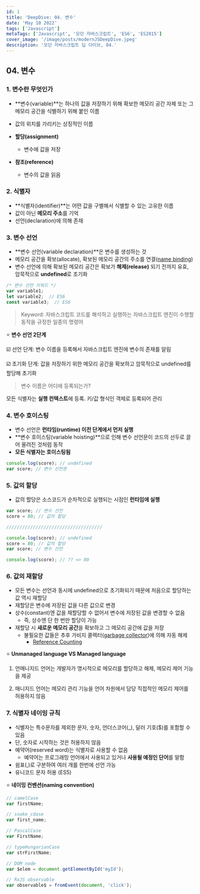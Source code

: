 ```yaml
---
id: 1
title: 'DeepDive: 04. 변수'
date: 'May 10 2022'
tags: ['Javascript']
metaTags: ['Javascript', '모던 자바스크립트', 'ES6', 'ES2015']
cover_image: '/image/posts/modernJSDeepDive.jpeg'
description: '모던 자바스크립트 딥 다이브, 04.'
---
```


## 04. 변수

### 1. 변수란 무엇인가

- **변수(variable)**는 하나의 값을 저장하기 위해 확보한 메모리 공간 자체 또는 그 메모리 공간을 식별하기 위해 붙인 이름
- 값의 위치를 가리키는 상징적인 이름

- **할당(assignment)**

  - 변수에 값을 저장

- **참조(reference)**
  - 변수의 값을 읽음

### 2. 식별자

- **식별자(identifier)**는 어떤 값을 구별해서 식별할 수 있는 고유한 이름
- 값이 아닌 **메모리 주소**를 기억
- 선언(declaration)에 의해 존재

### 3. 변수 선언

- **변수 선언(variable declaration)**은 변수를 생성하는 것
- 메모리 공간을 확보(allocate), 확보된 메모리 공간의 주소를 연결([name binding](https://en.wikipedia.org/wiki/Name_binding))
- 변수 선언에 의해 확보된 메모리 공간은 확보가 **해제(release)** 되기 전까지 유효, 암묵적으로 **undefined**로 초기화

```javascript
/* 변수 선언 키워드 */
var variable1;
let variable2;  // ES6
const variable3;  // ES6
```

> Keyword: 자바스크립트 코드를 해석하고 실행하는 자바스크립트 엔진이 수행할 동작을 규정한 일종의 명령어

⭐️ **변수 선언 2단계**

☑️ 선언 단계: 변수 이름을 등록해서 자바스크립트 엔진에 변수의 존재를 알림

☑️ 초기화 단계: 값을 저장하기 위한 메모리 공간을 확보하고 암묵적으로 undefined를 할당해 초기화

> 변수 이름은 어디에 등록되는가?

모든 식별자는 **실행 컨텍스트**에 등록. 키/값 형식인 객체로 등록되어 관리

### 4. 변수 호이스팅

- 변수 선언은 **런타임(runtime) 이전 단계에서 먼저 실행**
- **변수 호이스팅(variable hoisting)**으로 인해 변수 선언문이 코드의 선두로 끌어 올려진 것처럼 동작
- **모든 식별자는 호이스팅됨**

```javascript
console.log(score); // undefined
var score; // 변수 선언문
```

### 5. 값의 할당

- 값의 할당은 소스코드가 순차적으로 실행되는 시점인 **런타임에 실행**

```javascript
var score; // 변수 선언
score = 80; // 값의 할당

////////////////////////////////////

console.log(score); // undefined
score = 80; // 값의 할당
var score; // 변수 선언

console.log(score); // ?? => 80
```

### 6. 값의 재할당

- 모든 변수는 선언과 동시에 undefined으로 초기화되기 때문에 처음으로 할당하는 값 역시 재할당
- 재할당은 변수에 저장된 값을 다른 값으로 변경
- 상수(constant)엔 값을 재할당할 수 없어서 변수에 저장된 값을 변경할 수 없음
  - 즉, 상수엔 단 한 번만 할당이 가능
- 재할당 시 **새로운 메모리 공간**을 확보하고 그 메모리 공간에 값을 저장
  - 불필요한 값들은 추후 가비지 콜렉터([garbage collector](https://developer.mozilla.org/en-US/docs/Web/JavaScript/Memory_Management))에 의해 자동 해제
    - [Reference Counting](https://en.wikipedia.org/wiki/Reference_counting)

⭐️ **Unmanaged language VS Managed language**

1. 언매니지드 언어는 개발자가 명시적으로 메모리를 할당하고 해제, 메모리 제어 기능을 제공

2. 매니지드 언어는 메모리 관리 기능을 언어 차원에서 담당 직접적인 메모리 제어를 허용하지 않음

### 7. 식별자 네이밍 규칙

- 식별자는 특수문자를 제외한 문자, 숫자, 언더스코어(\_), 달러 기호($)를 포함할 수 있음
- 단, 숫자로 시작하는 것은 허용하지 않음
- 예약어(reserved word)는 식별자로 사용할 수 없음
  - 예약어는 프로그래밍 언어에서 사용되고 있거나 **사용될 예정인 단어**를 말함
- 쉼표(,)로 구분하여 여러 개를 한번에 선언 가능
- 유니코드 문자 허용 (ES5)

⭐️ **네이밍 컨벤션(naming convention)**

```javascript
// camelCase
var firstName;

// snake_cdase
var first_name;

// PascalCase
var FirstName;

// typeHungarianCase
var strFirstName;

// DOM node
var $elem = document.getElementById('myId');

// RxJS observable
var observable$ = fromEvent(document, 'click');
```
